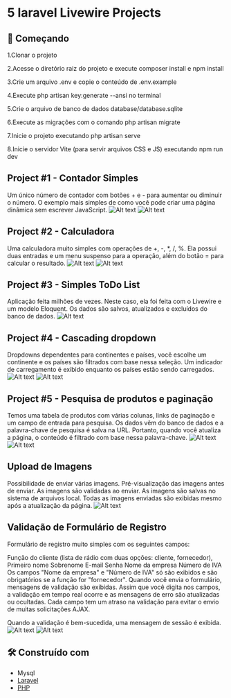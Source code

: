 # 5 laravel Livewire Projects

## 🚀 Começando

1.Clonar o projeto

2.Acesse o diretório raiz do projeto e execute composer install e npm install

3.Crie um arquivo .env e copie o conteúdo de .env.example

4.Execute php artisan key:generate --ansi no terminal

5.Crie o arquivo de banco de dados database/database.sqlite

6.Execute as migrações com o comando php artisan migrate

7.Inicie o projeto executando php artisan serve

8.Inicie o servidor Vite (para servir arquivos CSS e JS) executando npm run dev
##
## Project #1 - Contador Simples


Um único número de contador com botões + e - para aumentar ou diminuir o número. O exemplo mais simples de como você pode criar uma página dinâmica sem escrever JavaScript.
![Alt text](public/media/img/menos.PNG)
![Alt text](public/media/img/plus.PNG)
## Project #2 - Calculadora

Uma calculadora muito simples com operações de +, -, *, /, %. Ela possui duas entradas e um menu suspenso para a operação, além do botão = para calcular o resultado.
![Alt text](public/media/img//mult.PNG)
![Alt text](public/media/img/menucal.PNG)
## Project #3 - Simples ToDo List

Aplicação feita milhões de vezes. Neste caso, ela foi feita com o Livewire e um modelo Eloquent. Os dados são salvos, atualizados e excluídos do banco de dados.
![Alt text](public/media/img/todo.PNG)
## Project #4 - Cascading dropdown
Dropdowns dependentes para continentes e países, você escolhe um continente e os países são filtrados com base nessa seleção. Um indicador de carregamento é exibido enquanto os países estão sendo carregados.
![Alt text](public/media/img/cas.PNG)
![Alt text](public/media/img/cdown.PNG)
## Project #5 - Pesquisa de produtos e paginação
Temos uma tabela de produtos com várias colunas, links de paginação e um campo de entrada para pesquisa. Os dados vêm do banco de dados e a palavra-chave de pesquisa é salva na URL. Portanto, quando você atualiza a página, o conteúdo é filtrado com base nessa palavra-chave.
![Alt text](public/media/img/product.PNG)
![Alt text](public/media/img/find.PNG)
## Upload de Imagens
Possibilidade de enviar várias imagens.
Pré-visualização das imagens antes de enviar.
As imagens são validadas ao enviar.
As imagens são salvas no sistema de arquivos local.
Todas as imagens enviadas são exibidas mesmo após a atualização da página.
![Alt text](public/media/img/img.PNG)
## Validação de Formulário de Registro
Formulário de registro muito simples com os seguintes campos:

Função do cliente (lista de rádio com duas opções: cliente, fornecedor),
Primeiro nome
Sobrenome
E-mail
Senha
Nome da empresa
Número de IVA
Os campos "Nome da empresa" e "Número de IVA" só são exibidos e são obrigatórios se a função for "fornecedor". Quando você envia o formulário, mensagens de validação são exibidas. Assim que você digita nos campos, a validação em tempo real ocorre e as mensagens de erro são atualizadas ou ocultadas. Cada campo tem um atraso na validação para evitar o envio de muitas solicitações AJAX.

Quando a validação é bem-sucedida, uma mensagem de sessão é exibida.
![Alt text](<public/media/img/register error.PNG>)
![Alt text](public/media/img/success.PNG)
## 🛠️ Construído com
* Mysql
* [Laravel](https://laravel.com/)
* [PHP](https://www.php.net/)
